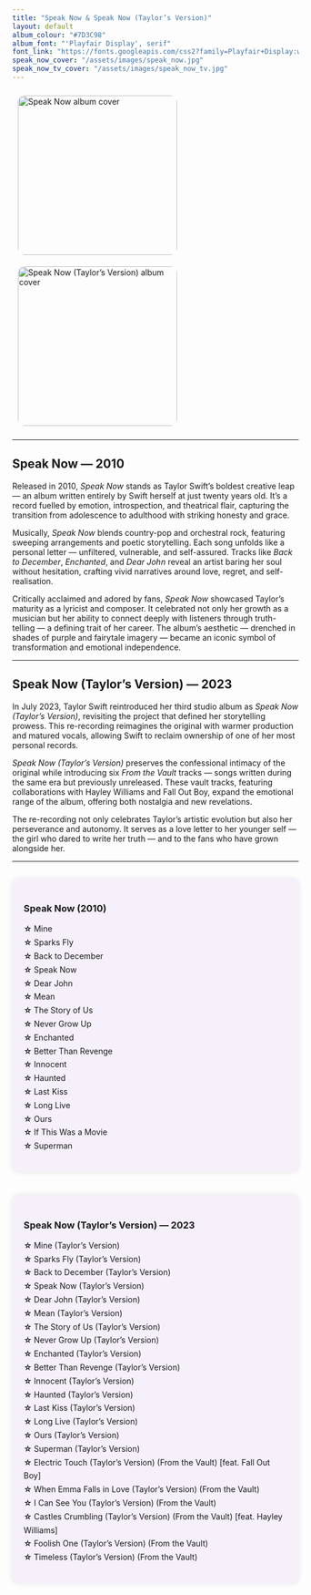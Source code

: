 ```yaml
---
title: "Speak Now & Speak Now (Taylor’s Version)"
layout: default
album_colour: "#7D3C98"
album_font: "'Playfair Display', serif"
font_link: "https://fonts.googleapis.com/css2?family=Playfair+Display:wght@400;700&display=swap"
speak_now_cover: "/assets/images/speak_now.jpg"
speak_now_tv_cover: "/assets/images/speak_now_tv.jpg"
---
```


<div style="text-align: centre;">
  <a href="#speak-now-2010">
    <img src="{{ page.speak_now_cover }}" alt="Speak Now album cover" style="width: 280px; border-radius: 12px; margin: 10px;">
  </a>
  <a href="#speak-now-tv-2023">
    <img src="{{ page.speak_now_tv_cover }}" alt="Speak Now (Taylor’s Version) album cover" style="width: 280px; border-radius: 12px; margin: 10px;">
  </a>
</div>

---

## <a id="speak-now-2010"></a>Speak Now — 2010

Released in 2010, *Speak Now* stands as Taylor Swift’s boldest creative leap — an album written entirely by Swift herself at just twenty years old. It’s a record fuelled by emotion, introspection, and theatrical flair, capturing the transition from adolescence to adulthood with striking honesty and grace.  

Musically, *Speak Now* blends country-pop and orchestral rock, featuring sweeping arrangements and poetic storytelling. Each song unfolds like a personal letter — unfiltered, vulnerable, and self-assured. Tracks like *Back to December*, *Enchanted*, and *Dear John* reveal an artist baring her soul without hesitation, crafting vivid narratives around love, regret, and self-realisation.  

Critically acclaimed and adored by fans, *Speak Now* showcased Taylor’s maturity as a lyricist and composer. It celebrated not only her growth as a musician but her ability to connect deeply with listeners through truth-telling — a defining trait of her career. The album’s aesthetic — drenched in shades of purple and fairytale imagery — became an iconic symbol of transformation and emotional independence.

---

## <a id="speak-now-tv-2023"></a>Speak Now (Taylor’s Version) — 2023

In July 2023, Taylor Swift reintroduced her third studio album as *Speak Now (Taylor’s Version)*, revisiting the project that defined her storytelling prowess. This re-recording reimagines the original with warmer production and matured vocals, allowing Swift to reclaim ownership of one of her most personal records.  

*Speak Now (Taylor’s Version)* preserves the confessional intimacy of the original while introducing six *From the Vault* tracks — songs written during the same era but previously unreleased. These vault tracks, featuring collaborations with Hayley Williams and Fall Out Boy, expand the emotional range of the album, offering both nostalgia and new revelations.  

The re-recording not only celebrates Taylor’s artistic evolution but also her perseverance and autonomy. It serves as a love letter to her younger self — the girl who dared to write her truth — and to the fans who have grown alongside her.

---

<style>
  .tracklist-container {
    display: flex;
    justify-content: space-between;
    flex-wrap: wrap;
    gap: 40px;
    margin-top: 30px;
  }
  .tracklist {
    flex: 1;
    min-width: 260px;
    background-color: #f6f0fb;
    padding: 20px;
    border-radius: 12px;
    box-shadow: 0 0 10px rgba(0,0,0,0.1);
  }
  .tracklist h3 {
    text-align: centre;
    colour: #7D3C98;
    margin-bottom: 10px;
  }
  .tracklist ul {
    list-style: none;
    padding-left: 0;
    line-height: 1.7;
  }
  .tracklist li::before {
    content: "☆ ";
    colour: #7D3C98;
    font-weight: bold;
  }
</style>

<div class="tracklist-container">
  <div class="tracklist">
    <h3>Speak Now (2010)</h3>
    <ul>
      <li>Mine</li>
      <li>Sparks Fly</li>
      <li>Back to December</li>
      <li>Speak Now</li>
      <li>Dear John</li>
      <li>Mean</li>
      <li>The Story of Us</li>
      <li>Never Grow Up</li>
      <li>Enchanted</li>
      <li>Better Than Revenge</li>
      <li>Innocent</li>
      <li>Haunted</li>
      <li>Last Kiss</li>
      <li>Long Live</li>
      <li>Ours</li>
      <li>If This Was a Movie</li>
      <li>Superman</li>
    </ul>
  </div>

  <div class="tracklist">
    <h3>Speak Now (Taylor’s Version) — 2023</h3>
    <ul>
      <li>Mine (Taylor’s Version)</li>
      <li>Sparks Fly (Taylor’s Version)</li>
      <li>Back to December (Taylor’s Version)</li>
      <li>Speak Now (Taylor’s Version)</li>
      <li>Dear John (Taylor’s Version)</li>
      <li>Mean (Taylor’s Version)</li>
      <li>The Story of Us (Taylor’s Version)</li>
      <li>Never Grow Up (Taylor’s Version)</li>
      <li>Enchanted (Taylor’s Version)</li>
      <li>Better Than Revenge (Taylor’s Version)</li>
      <li>Innocent (Taylor’s Version)</li>
      <li>Haunted (Taylor’s Version)</li>
      <li>Last Kiss (Taylor’s Version)</li>
      <li>Long Live (Taylor’s Version)</li>
      <li>Ours (Taylor’s Version)</li>
      <li>Superman (Taylor’s Version)</li>
      <li>Electric Touch (Taylor’s Version) (From the Vault) [feat. Fall Out Boy]</li>
    <li>When Emma Falls in Love (Taylor’s Version) (From the Vault)</li>
    <li>I Can See You (Taylor’s Version) (From the Vault)</li>
    <li>Castles Crumbling (Taylor’s Version) (From the Vault) [feat. Hayley Williams]</li>
    <li>Foolish One (Taylor’s Version) (From the Vault)</li>
    <li>Timeless (Taylor’s Version) (From the Vault)</li>
    </ul>
  </div>
</div>
